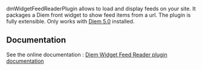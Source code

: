 dmWidgetFeedReaderPlugin allows to load and display feeds on your site.
It packages a Diem front widget to show feed items from a url.
The plugin is fully extensible. Only works with [Diem 5.0](http://diem-project.org/) installed.

Documentation
-------------

See the online documentation : [Diem Widget Feed Reader plugin documentation](http://diem-project.org/plugins/dmwidgetfeedreaderplugin)

